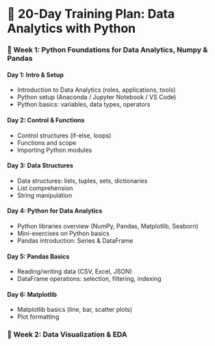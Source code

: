 # 📅 20-Day Training Plan: Data Analytics with Python  
### 📌 Week 1: Python Foundations for Data Analytics, Numpy & Pandas

#### Day 1: Intro & Setup
* Introduction to Data Analytics (roles, applications, tools)  
* Python setup (Anaconda / Jupyter Notebook / VS Code)  
* Python basics: variables, data types, operators

#### Day 2: Control & Functions
* Control structures (if-else, loops)  
* Functions and scope  
* Importing Python modules

#### Day 3: Data Structures
* Data structures: lists, tuples, sets, dictionaries  
* List comprehension  
* String manipulation

#### Day 4: Python for Data Analytics
* Python libraries overview (NumPy, Pandas, Matplotlib, Seaborn)  
* Mini-exercises on Python basics
* Pandas introduction: Series & DataFrame

#### Day 5: Pandas Basics
* Reading/writing data (CSV, Excel, JSON)
* DataFrame operations: selection, filtering, indexing

#### Day 6: Matplotlib
* Matplotlib basics (line, bar, scatter plots)
* Plot formatting

### 📌 Week 2: Data Visualization & EDA
